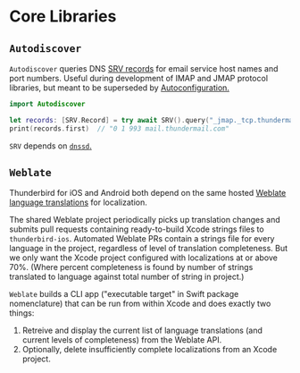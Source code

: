 # Core Libraries

## `Autodiscover`

`Autodiscover` queries DNS [SRV records](https://en.wikipedia.org/wiki/SRV_record) for email service host names and port numbers. Useful during development of IMAP and JMAP protocol libraries, but meant to be superseded by [Autoconfiguration.](https://wiki.mozilla.org/Thunderbird%3AAutoconfiguration)

```swift
import Autodiscover

let records: [SRV.Record] = try await SRV().query("_jmap._tcp.thundermail.com")
print(records.first)  // "0 1 993 mail.thundermail.com"
``` 

`SRV` depends on [`dnssd`.](https://developer.apple.com/documentation/dnssd)

## `Weblate`

Thunderbird for iOS and Android both depend on the same hosted [Weblate language translations](https://hosted.weblate.org/projects/tb-android) for localization.

The shared Weblate project periodically picks up translation changes and submits pull requests containing ready-to-build Xcode strings files to `thunderbird-ios`. Automated Weblate PRs contain a strings file for every language in the project, regardless of level of translation completeness. But we only want the Xcode project configured with localizations at or above 70%. (Where percent completeness is found by number of strings translated to language against total number of string in project.)

`Weblate` builds a CLI app ("executable target" in Swift package nomenclature) that can be run from within Xcode and does exactly two things:

1. Retreive and display the current list of language translations (and current levels of completeness) from the Weblate API.
2. Optionally, delete insufficiently complete localizations from an Xcode project.
